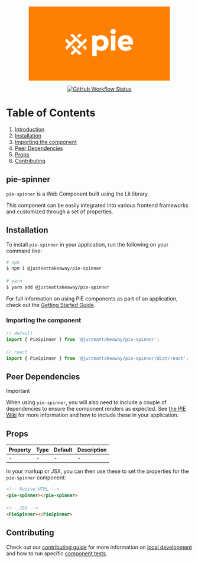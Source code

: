 <p align="center">
  <img align="center" src="../../../readme_image.png" height="200" alt="">
</p>

<p align="center">
  <a href="https://www.npmjs.com/@justeattakeaway/pie-spinner">
    <img alt="GitHub Workflow Status" src="https://img.shields.io/npm/v/@justeattakeaway/pie-spinner.svg">
  </a>
</p>

# Table of Contents

1. [Introduction](#pie-notification)
2. [Installation](#installation)
3. [Importing the component](#importing-the-component)
4. [Peer Dependencies](#peer-dependencies)
5. [Props](#props)
6. [Contributing](#contributing)

## pie-spinner

`pie-spinner` is a Web Component built using the Lit library.

This component can be easily integrated into various frontend frameworks and customized through a set of properties.


## Installation

To install `pie-spinner` in your application, run the following on your command line:

```bash
# npm
$ npm i @justeattakeaway/pie-spinner

# yarn
$ yarn add @justeattakeaway/pie-spinner
```

For full information on using PIE components as part of an application, check out the [Getting Started Guide](https://github.com/justeattakeaway/pie/wiki/Getting-started-with-PIE-Web-Components).


### Importing the component

```js
// default
import { PieSpinner } from '@justeattakeaway/pie-spinner';

// react
import { PieSpinner } from '@justeattakeaway/pie-spinner/dist/react';
```


## Peer Dependencies

> [!IMPORTANT]
> When using `pie-spinner`, you will also need to include a couple of dependencies to ensure the component renders as expected. See [the PIE Wiki](https://github.com/justeattakeaway/pie/wiki/Getting-started-with-PIE-Web-Components#expected-dependencies) for more information and how to include these in your application.


## Props

| Property | Type | Default | Description |
|---|---|---|---|
| - | - | - | - |

In your markup or JSX, you can then use these to set the properties for the `pie-spinner` component:

```html
<!-- Native HTML -->
<pie-spinner></pie-spinner>

<!-- JSX -->
<PieSpinner></PieSpinner>
```

## Contributing

Check out our [contributing guide](https://github.com/justeattakeaway/pie/wiki/Contributing-Guide) for more information on [local development](https://github.com/justeattakeaway/pie/wiki/Contributing-Guide#local-development) and how to run specific [component tests](https://github.com/justeattakeaway/pie/wiki/Contributing-Guide#testing).
